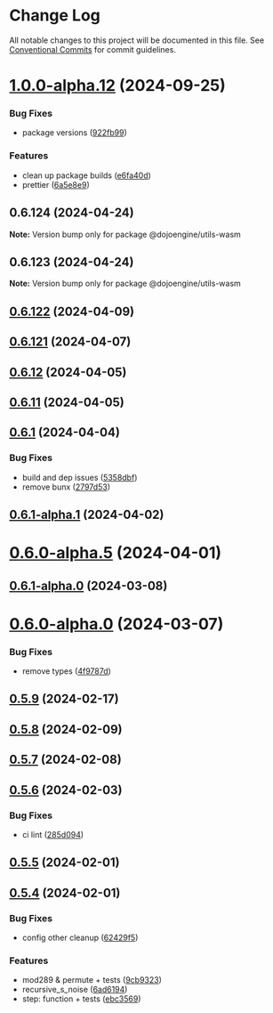 # Change Log

All notable changes to this project will be documented in this file.
See [Conventional Commits](https://conventionalcommits.org) for commit guidelines.

# [1.0.0-alpha.12](https://github.com/dojoengine/dojo.js/compare/v1.0.0-alpha.11...v1.0.0-alpha.12) (2024-09-25)


### Bug Fixes

* package versions ([922fb99](https://github.com/dojoengine/dojo.js/commit/922fb99246f3a63259c80b5004f5280a1cf86f71))


### Features

* clean up package builds ([e6fa40d](https://github.com/dojoengine/dojo.js/commit/e6fa40de7488cae7910596642b28fce9ffcfca71))
* prettier ([6a5e8e9](https://github.com/dojoengine/dojo.js/commit/6a5e8e98389b6bd7d04a92cfa158d776c99bd915))





## 0.6.124 (2024-04-24)

**Note:** Version bump only for package @dojoengine/utils-wasm





## 0.6.123 (2024-04-24)

**Note:** Version bump only for package @dojoengine/utils-wasm





## [0.6.122](https://github.com/dojoengine/dojo.js/compare/v0.6.121...v0.6.122) (2024-04-09)



## [0.6.121](https://github.com/dojoengine/dojo.js/compare/v0.6.12...v0.6.121) (2024-04-07)



## [0.6.12](https://github.com/dojoengine/dojo.js/compare/v0.6.11...v0.6.12) (2024-04-05)



## [0.6.11](https://github.com/dojoengine/dojo.js/compare/v0.6.1...v0.6.11) (2024-04-05)



## [0.6.1](https://github.com/dojoengine/dojo.js/compare/v0.6.1-alpha.11...v0.6.1) (2024-04-04)


### Bug Fixes

* build and dep issues ([5358dbf](https://github.com/dojoengine/dojo.js/commit/5358dbfdd6fa73ae64e204d880c7791002800631))
* remove bunx ([2797d53](https://github.com/dojoengine/dojo.js/commit/2797d530c505709a9beebb59f33e1538c587e021))



## [0.6.1-alpha.1](https://github.com/dojoengine/dojo.js/compare/v0.6.0-alpha.5...v0.6.1-alpha.1) (2024-04-02)



# [0.6.0-alpha.5](https://github.com/dojoengine/dojo.js/compare/v0.6.0-alpha.2...v0.6.0-alpha.5) (2024-04-01)



## [0.6.1-alpha.0](https://github.com/dojoengine/dojo.js/compare/v0.6.0-alpha.0...v0.6.1-alpha.0) (2024-03-08)



# [0.6.0-alpha.0](https://github.com/dojoengine/dojo.js/compare/v0.5.9...v0.6.0-alpha.0) (2024-03-07)


### Bug Fixes

* remove types ([4f9787d](https://github.com/dojoengine/dojo.js/commit/4f9787d67c6a849cbd5713170f535904c640d23e))



## [0.5.9](https://github.com/dojoengine/dojo.js/compare/v0.5.8...v0.5.9) (2024-02-17)



## [0.5.8](https://github.com/dojoengine/dojo.js/compare/v0.5.7...v0.5.8) (2024-02-09)



## [0.5.7](https://github.com/dojoengine/dojo.js/compare/v0.5.6...v0.5.7) (2024-02-08)



## [0.5.6](https://github.com/dojoengine/dojo.js/compare/v0.5.5...v0.5.6) (2024-02-03)


### Bug Fixes

* ci lint ([285d094](https://github.com/dojoengine/dojo.js/commit/285d094116a0e777e6abde6b097aec725fa05ba9))



## [0.5.5](https://github.com/dojoengine/dojo.js/compare/v0.5.4...v0.5.5) (2024-02-01)



## [0.5.4](https://github.com/dojoengine/dojo.js/compare/v0.5.3...v0.5.4) (2024-02-01)


### Bug Fixes

* config other cleanup ([62429f5](https://github.com/dojoengine/dojo.js/commit/62429f513a21a9b788922ad37405e56bf12c178b))


### Features

* mod289 & permute + tests ([9cb9323](https://github.com/dojoengine/dojo.js/commit/9cb9323a8b5cc7f2c710633bf24434c30df8d6e3))
* recursive_s_noise ([6ad6194](https://github.com/dojoengine/dojo.js/commit/6ad6194c7397db01c373e91e5a28cd58fc43e6aa))
* step: function + tests ([ebc3569](https://github.com/dojoengine/dojo.js/commit/ebc3569de956101e659f5ee885ab989c50d760bc))
